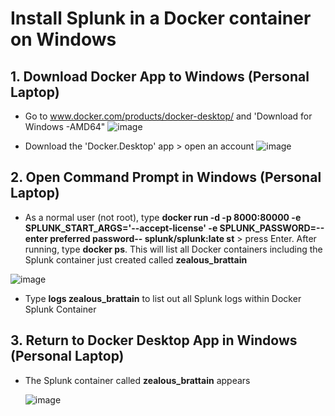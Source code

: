 # Install Splunk in a Docker container on Windows

## 1. Download Docker App to Windows (Personal Laptop)

* Go to www.docker.com/products/docker-desktop/ and 'Download for Windows -AMD64"
![image](https://github.com/user-attachments/assets/3a839e39-e253-4d84-9238-7dd5798156aa)

* Download the 'Docker.Desktop' app > open an account
![image](https://github.com/user-attachments/assets/eabbe988-a0a8-4414-92b8-17e2f8d08772)

## 2. Open Command Prompt in Windows (Personal Laptop)

* As a normal user (not root), type **docker run -d -p 8000:80000 -e SPLUNK_START_ARGS='--accept-license' -e SPLUNK_PASSWORD=--enter preferred password-- splunk/splunk:late st** > press Enter. After running, type **docker ps**. This will list all Docker containers including the Splunk container just created called **zealous_brattain**

![image](https://github.com/user-attachments/assets/dd9c233f-f33b-45c4-9daa-2dc2eae894a3)

* Type **logs zealous_brattain** to list out all Splunk logs within Docker Splunk Container

## 3. Return to Docker Desktop App in Windows (Personal Laptop)
* The Splunk container called **zealous_brattain** appears

  ![image](https://github.com/user-attachments/assets/a701ff9c-1184-48e5-8f15-907a05f1f4a5)
